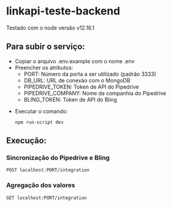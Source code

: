 # linkapi-teste-backend

Testado com o node versão v12.16.1

## Para subir o serviço:

- Copiar o arquivo .env.example com o nome .env
- Preencher os atributos:
  - PORT: Número da porta a ser utilizado (padrão 3333)
  - DB_URL: URL de conexão com o MongoDB
  - PIPEDRIVE_TOKEN: Token de API do Pipedrive
  - PIPEDRIVE_COMPANY: Nome da companhia do Pipedrive
  - BLING_TOKEN: Token de API do Bling

* Executar o comando:

  `npm run-script dev`

## Execução:

### Sincronização do Pipedrive e Bling

    POST localhost:PORT/integration

### Agregação dos valores

    GET localhost:PORT/integration
